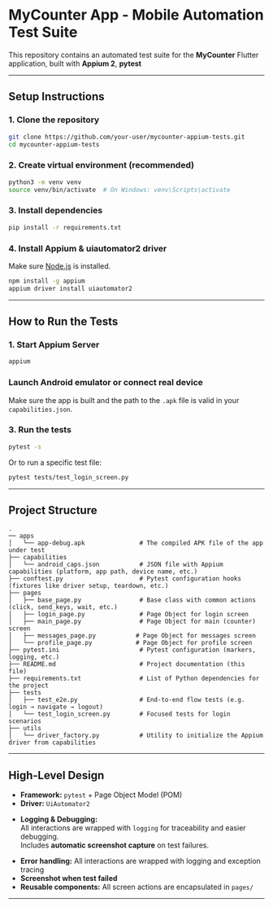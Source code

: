 # MyCounter App - Mobile Automation Test Suite

This repository contains an automated test suite for the **MyCounter** Flutter application, built with **Appium 2**, **pytest**

---

## Setup Instructions

### 1. Clone the repository

```bash
git clone https://github.com/your-user/mycounter-appium-tests.git
cd mycounter-appium-tests
```

### 2. Create virtual environment (recommended)

```bash
python3 -m venv venv
source venv/bin/activate  # On Windows: venv\Scripts\activate
```

### 3. Install dependencies

```bash
pip install -r requirements.txt
```

### 4. Install Appium & uiautomator2 driver

Make sure [Node.js](https://nodejs.org/) is installed.

```bash
npm install -g appium
appium driver install uiautomator2
```

---

## How to Run the Tests

### 1. Start Appium Server

```bash
appium
```

### Launch Android emulator or connect real device

Make sure the app is built and the path to the `.apk` file is valid in your `capabilities.json`.

### 3. Run the tests

```bash
pytest -s
```

Or to run a specific test file:

```bash
pytest tests/test_login_screen.py
```

---

## Project Structure

```
.
── apps
│   └── app-debug.apk               # The compiled APK file of the app under test
├── capabilities
│   └── android_caps.json           # JSON file with Appium capabilities (platform, app path, device name, etc.)
├── conftest.py                     # Pytest configuration hooks (fixtures like driver setup, teardown, etc.)
├── pages
│   ├── base_page.py                # Base class with common actions (click, send_keys, wait, etc.)
│   ├── login_page.py               # Page Object for login screen
│   ├── main_page.py                # Page Object for main (counter) screen
│   ├── messages_page.py           # Page Object for messages screen
│   └── profile_page.py            # Page Object for profile screen
├── pytest.ini                      # Pytest configuration (markers, logging, etc.)
├── README.md                       # Project documentation (this file)
├── requirements.txt                # List of Python dependencies for the project
├── tests
│   ├── test_e2e.py                 # End-to-end flow tests (e.g. login → navigate → logout)
│   └── test_login_screen.py        # Focused tests for login scenarios
├── utils
│   └── driver_factory.py           # Utility to initialize the Appium driver from capabilities
```

---

## High-Level Design

* **Framework:** `pytest` + Page Object Model (POM)
* **Driver:** `UiAutomator2`
- **Logging & Debugging:**  
  All interactions are wrapped with `logging` for traceability and easier debugging.  
  Includes **automatic screenshot capture** on test failures.
* **Error handling:** All interactions are wrapped with logging and exception tracing
* **Screenshot when test failed**
* **Reusable components:** All screen actions are encapsulated in `pages/`

---
